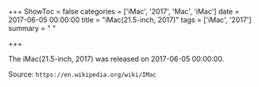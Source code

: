 +++
ShowToc = false
categories = ['iMac', '2017', 'Mac', 'iMac']
date = 2017-06-05 00:00:00
title = "iMac(21.5-inch, 2017)"
tags = ['iMac', '2017']
summary = " "

+++

The iMac(21.5-inch, 2017) was released on 2017-06-05 00:00:00.

Source: `https://en.wikipedia.org/wiki/IMac`


